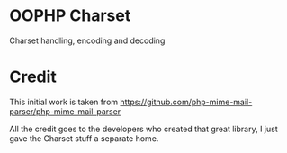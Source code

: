 # OOPHP Charset

Charset handling, encoding and decoding

# Credit

This initial work is taken from https://github.com/php-mime-mail-parser/php-mime-mail-parser

All the credit goes to the developers who created that great library, I just gave the Charset stuff a separate home.
